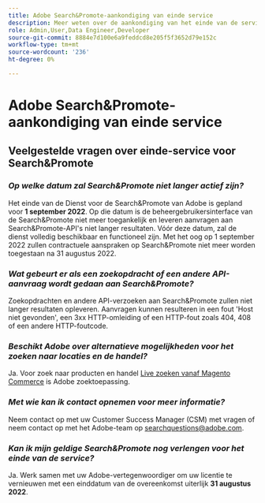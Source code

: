 ```yaml
---
title: Adobe Search&Promote-aankondiging van einde service
description: Meer weten over de aankondiging van het einde van de service van Adobe Search&Promote?
role: Admin,User,Data Engineer,Developer
source-git-commit: 8884e7d100e6a9feddcd8e205f5f3652d79e152c
workflow-type: tm+mt
source-wordcount: '236'
ht-degree: 0%

---
```


# Adobe Search&amp;Promote-aankondiging van einde service

## Veelgestelde vragen over einde-service voor Search&amp;Promote

### **_Op welke datum zal Search&amp;Promote niet langer actief zijn?_**

Het einde van de Dienst voor de Search&amp;Promote van Adobe is gepland voor **1 september 2022**. Op die datum is de beheergebruikersinterface van de Search&amp;Promote niet meer toegankelijk en leveren aanvragen aan Search&amp;Promote-API&#39;s niet langer resultaten. Vóór deze datum, zal de dienst volledig beschikbaar en functioneel zijn. Met het oog op 1 september 2022 zullen contractuele aanspraken op Search&amp;Promote niet meer worden toegestaan na 31 augustus 2022.

### **_Wat gebeurt er als een zoekopdracht of een andere API-aanvraag wordt gedaan aan Search&amp;Promote?_**

Zoekopdrachten en andere API-verzoeken aan Search&amp;Promote zullen niet langer resultaten opleveren. Aanvragen kunnen resulteren in een fout &#39;Host niet gevonden&#39;, een 3xx HTTP-omleiding of een HTTP-fout zoals 404, 408 of een andere HTTP-foutcode.

### **_Beschikt Adobe over alternatieve mogelijkheden voor het zoeken naar locaties en de handel?_**

Ja. Voor zoek naar producten en handel [Live zoeken vanaf Magento Commerce](https://devdocs.magento.com/live-search/overview.html) is Adobe zoektoepassing.

<!-- ### **_Can Adobe recommend any frameworks or platforms that offer features similar to Search&Promote?_**

  Yes. If the Search&Promote feature is critical to your marketing strategy, consider the many open-source frameworks that exist to power search, including [Apache Solr](https://solr.apache.org/) and [Elastic Free and Open](https://www.elastic.co/about/free-and-open).  

  Also, both [AWS](https://aws.amazon.com/cloudsearch/) and [Microsoft&reg; Azure](https://azure.microsoft.com/en-us/services/search/) provide cloud-native search capabilities on their respective cloud platforms. You can integrate both options into Adobe Experience Manager Sites to power site search and more. -->

### **_Met wie kan ik contact opnemen voor meer informatie?_**

Neem contact op met uw Customer Success Manager (CSM) met vragen of neem contact op met het Adobe-team op [searchquestions@adobe.com](mailto:searchquestions@adobe.com).

### **_Kan ik mijn geldige Search&amp;Promote nog verlengen voor het einde van de service?_**

Ja. Werk samen met uw Adobe-vertegenwoordiger om uw licentie te vernieuwen met een einddatum van de overeenkomst uiterlijk **31 augustus 2022**.

